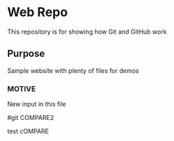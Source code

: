 # Web Repo

This repository is for showing how Git and GitHub work

## Purpose

Sample website with plenty of files for demos

### MOTIVE

New input in this file

#git COMPARE2

test cOMPARE 